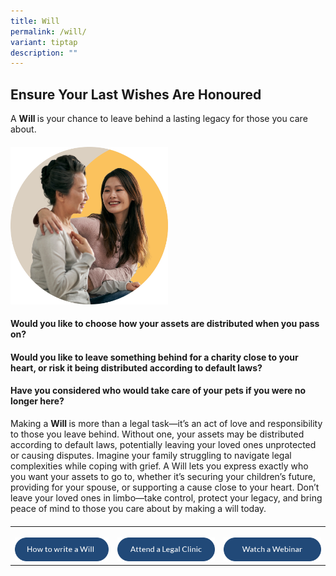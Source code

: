 ```yaml
---
title: Will
permalink: /will/
variant: tiptap
description: ""
---
```

<h2>Ensure Your Last Wishes Are Honoured</h2>
<p>A <strong>Will </strong>is your chance to leave behind a lasting legacy
for those you care about.</p>
<h4></h4>
<div class="isomer-image-wrapper">
<img style="width: 50%;" height="auto" width="100%" alt="" src="/images/img_will.png">
</div>
<h4>Would you like to choose how your assets are distributed when you pass on?</h4>
<h4>Would you like to leave something behind for a charity close to your heart, or risk it being distributed according to default laws?</h4>
<h4>Have you considered who would take care of your pets if you were no longer here?</h4>
<p>Making a <strong>Will </strong>is more than a legal task—it’s an act of
love and responsibility to those you leave behind. Without one, your assets
may be distributed according to default laws, potentially leaving your
loved ones unprotected or causing disputes. Imagine your family struggling
to navigate legal complexities while coping with grief. A Will lets you
express exactly who you want your assets to go to, whether it’s securing
your children’s future, providing for your spouse, or supporting a cause
close to your heart. Don’t leave your loved ones in limbo—take control,
protect your legacy, and bring peace of mind to those you care about by
making a will today.</p>
<h4></h4>
<table style="minWidth: 75px">
<colgroup>
<col>
<col>
<col>
</colgroup>
<tbody>
<tr>
<th rowspan="1" colspan="1">
<p></p>
<div class="isomer-image-wrapper">
<img style="width: 100%" height="auto" width="100%" alt="" src="/images/btn_how_to_write_a_will.png">
</div>
</th>
<th rowspan="1" colspan="1">
<p></p>
<div class="isomer-image-wrapper">
<img style="width: 100%" height="auto" width="100%" alt="" src="/images/btn_attend_a_legal_clinic.png">
</div>
</th>
<th rowspan="1" colspan="1">
<p></p>
<div class="isomer-image-wrapper">
<img style="width: 100%" height="auto" width="100%" alt="" src="/images/btn_watch_a_webinar.png">
</div>
</th>
</tr>
</tbody>
</table>
<p></p>